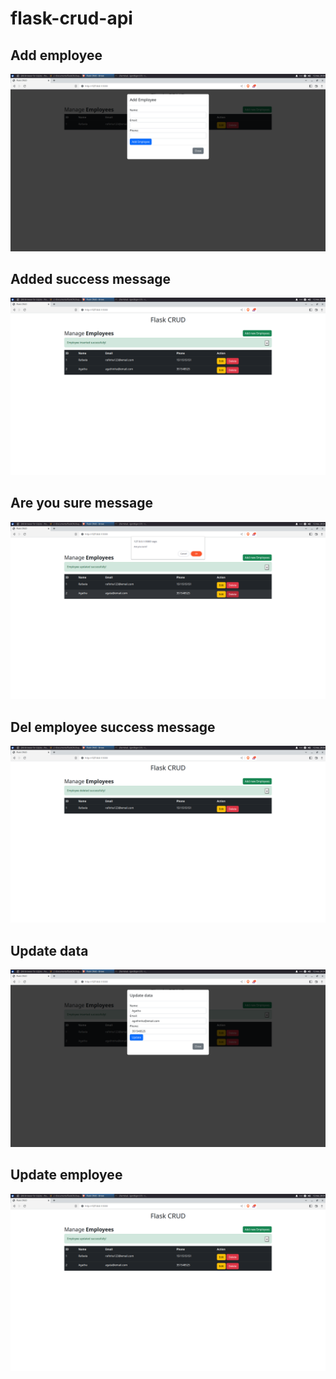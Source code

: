 # flask-crud-api

## Add employee
![](images/add-employee.png)
## Added success message
![](images/added-sucess-message.png)
## Are you sure message 
![](images/are-you-sure-modal-prompt-del-message.png)
## Del employee success message
![](images/del-employee-success-message.png)
## Update data
![](images/update-data.png)
## Update employee
![](images/employee-updated-sucess-message.png)
